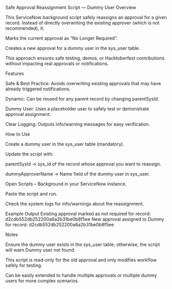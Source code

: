 Safe Approval Reassignment Script — Dummy User
Overview

This ServiceNow background script safely reassigns an approval for a given record.
Instead of directly overwriting the existing approver (which is not recommended), it:

Marks the current approval as “No Longer Required”.

Creates a new approval for a dummy user in the sys_user table.

This approach ensures safe testing, demos, or Hacktoberfest contributions without impacting real approvals or notifications.

Features

Safe & Best Practice: Avoids overwriting existing approvals that may have already triggered notifications.

Dynamic: Can be reused for any parent record by changing parentSysId.

Dummy User: Uses a placeholder user to safely test or demonstrate approval assignment.

Clear Logging: Outputs info/warning messages for easy verification.

How to Use

Create a dummy user in the sys_user table (mandatory).

Update the script with:

parentSysId → sys_id of the record whose approval you want to reassign.

dummyApproverName → Name field of the dummy user in sys_user.

Open Scripts – Background in your ServiceNow instance.

Paste the script and run.

Check the system logs for info/warnings about the reassignment.

Example Output
Existing approval marked as not required for record: d2cdb552db252200a6a2b31be0b8f5ee
New approval assigned to Dummy for record: d2cdb552db252200a6a2b31be0b8f5ee

Notes

Ensure the dummy user exists in the sys_user table; otherwise, the script will warn Dummy user not found.

This script is read-only for the old approval and only modifies workflow safely for testing.

Can be easily extended to handle multiple approvals or multiple dummy users for more complex scenarios.
